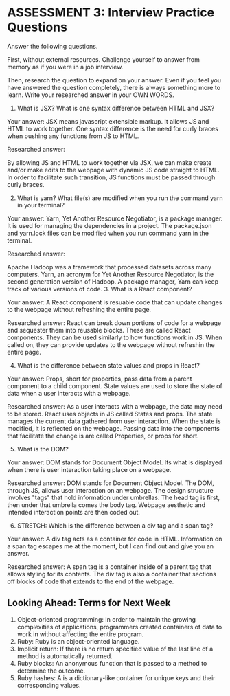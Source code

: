# ASSESSMENT 3: Interview Practice Questions

Answer the following questions.

First, without external resources. Challenge yourself to answer from memory as if you were in a job interview.

Then, research the question to expand on your answer. Even if you feel you have answered the question completely, there is always something more to learn. Write your researched answer in your OWN WORDS.

1. What is JSX? What is one syntax difference between HTML and JSX?

Your answer:
JSX means javascript extensible markup. It allows JS and HTML to work together.  One syntax difference is the need for curly braces when pushing any functions from JS to HTML.

Researched answer:

By allowing JS and HTML to work together via JSX, we can make create and/or make edits to the webpage with dynamic JS code straight to HTML.  In order to facilitate such transition, JS functions must be passed through curly braces.

2. What is yarn? What file(s) are modified when you run the command yarn in your terminal?

Your answer:
Yarn, Yet Another Resource Negotiator, is a package manager. It is used for managing the dependencies in a project. The package.json and yarn.lock files can be modified when you run command yarn in the terminal.

Researched answer:

Apache Hadoop was a framework that processed datasets across many computers.  Yarn, an acronym for Yet Another Resource Negotiator, is the second generation version of Hadoop. A package manager, Yarn can keep track of various versions of code. 
3. What is a React component?

Your answer:
A React component is resuable code that can update changes to the webpage without refreshing the entire page.

Researched answer:
React can break down portions of code for a webpage and sequester them into reusable blocks. These are called React components.  They can be used similarly to how functions work in JS. When called on, they can provide updates to the webpage without refreshin the entire page.

4. What is the difference between state values and props in React?

Your answer:
Props, short for properties, pass data from a parent component to a child component.  State values are used to store the state of data when a user interacts with a webpage.  

Researched answer:
As a user interacts with a webpage, the data may need to be stored.  React uses objects in JS called States and props.  The state manages the current data gathered from user interaction. When the state is modified, it is reflected on the webpage. Passing data into the components that facilitate the change is are called Properties, or props for short.

5. What is the DOM?

Your answer:
DOM stands for Document Object Model. Its what is displayed when there is user interaction taking place on a webpage.

Researched answer:
DOM stands for Document Object Model. The DOM, through JS, allows user interaction on an webpage.  The design structure involves "tags" that hold information under umbrellas. The head tag is first, then under that umbrella comes the body tag. Webpage aesthetic and intended interaction points are then coded out.

6. STRETCH: Which is the difference between a div tag and a span tag?

Your answer:
A div tag acts as a container for code in HTML. Information on a span tag escapes me at the moment, but I can find out and give you an answer.

Researched answer:
A span tag is a container inside of a parent tag that allows styling for its contents.  The div tag is also a container that sections off blocks of code that extends to the end of the webpage. 

## Looking Ahead: Terms for Next Week

1. Object-oriented programming:
In order to maintain the growing complexities of applications, programmers created containers of data to work in without affecting the entire program.
2. Ruby:
Ruby is an object-oriented language.
3. Implicit return:
If there is no return specified value of the last line of a method is automatically returned.
4. Ruby blocks:
An anonymous function that is passed to a method to determine the outcome.
5. Ruby hashes:
A is a dictionary-like container for unique keys and their corresponding values.